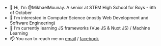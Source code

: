 - 👋 Hi, I’m @MikhaelMounay. A senior at STEM High School for Boys - 6th of October
- 👀 I’m interested in Computer Science (mostly Web Development and Software Engineering)
- 🌱 I’m currently learning JS frameworks (Vue JS & Nuxt JS) / Machine Learning
- 📫 You can to reach me on [email](mailto:mikhaelmounay@gmail.com) / [facebook](https://www.facebook.com/mikhael.mounay.75)
<!-- - 💞️ I’m looking to collaborate on ... -->

<!---
MikhaelMounay/MikhaelMounay is a ✨ special ✨ repository because its `README.md` (this file) appears on your GitHub profile.
You can click the Preview link to take a look at your changes.
--->
